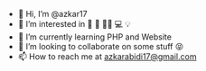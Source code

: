 - 👋 Hi, I’m @azkar17
- 👀 I’m interested in 🛌 🍴 🧑‍💻 💻 💡
- 🌱 I’m currently learning PHP and Website
- 💞️ I’m looking to collaborate on some stuff 😝
- 📫 How to reach me at azkarabidi17@gmail.com

<!---
azkar17/azkar17 is a ✨ special ✨ repository because its `README.md` (this file) appears on your GitHub profile.
You can click the Preview link to take a look at your changes.
--->
